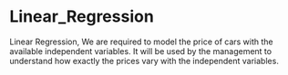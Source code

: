 # Linear_Regression
Linear Regression, We are required to model the price of cars with the available independent variables. It will be used by the management to understand how exactly the prices vary with the independent variables.
